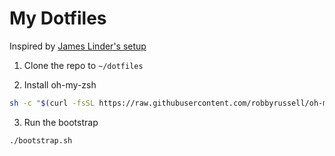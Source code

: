 
My Dotfiles
=======================

Inspired by [James Linder's setup](https://github.com/jlinder/dotfiles)  

1. Clone the repo to `~/dotfiles`

2. Install oh-my-zsh
```bash
sh -c "$(curl -fsSL https://raw.githubusercontent.com/robbyrussell/oh-my-zsh/master/tools/install.sh)"
```

3. Run the bootstrap

```bash
./bootstrap.sh
```
